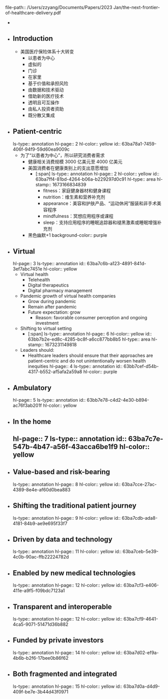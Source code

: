 file-path:: /Users/zzyang/Documents/Papers/2023 Jan/the-next-frontier-of-healthcare-delivery.pdf

-
- ## Introduction
	- 美国医疗保险体系十大转变
		- 以患者为中心
		- 虚拟的
		- 门诊
		- 在家里
		- 基于价值和承担风险
		- 由数据和技术驱动
		- 借助新的医疗技术
		- 透明且可互操作
		- 由私人投资者资助
		- 既分散又集成
- ## Patient-centric
  ls-type:: annotation
  hl-page:: 2
  hl-color:: yellow
  id:: 63ba78a1-7459-406f-94f9-59d60ea9009c
	- 为了“以患者为中心”，所以研究消费者需求
		- 健康相关消费规模 3000 亿美元至 4000 亿美元
		- 美国消费者在健康类别上的支出意愿增加
			- [:span]
			  ls-type:: annotation
			  hl-page:: 2
			  hl-color:: yellow
			  id:: 63ba7ff4-81bd-4264-b06a-b229297d0c91
			  hl-type:: area
			  hl-stamp:: 1673166834839
				- fitness：家庭健身器材和健身课程
				- nutrition：维生素和营养补充剂
				- appearance：美容和护肤产品、“运动休闲”服装和非手术美容程序
				- mindfulness：冥想应用程序或课程
				- sleep：支持应用程序的睡眠追踪器和褪黑激素或睡眠增强补充剂
		- 黑色幽默+1
		  background-color:: purple
- ## Virtual
  hl-page:: 3
  ls-type:: annotation
  id:: 63ba7c6b-a123-4891-841d-3ef7abc7451e
  hl-color:: yellow
	- Virtual health
		- Telehealth
		- Digital therapeutics
		- Digital pharmacy management
	- Pandemic growth of virtual health companies
		- Grow during pandemic
		- Remain after pandemic
		- Future expectation: grow
			- Reason: favorable consumer perception and ongoing investment
	- Shifting to virtual setting
		- [:span]
		  ls-type:: annotation
		  hl-page:: 6
		  hl-color:: yellow
		  id:: 63bb7b2e-ed8c-4285-bc8f-a6cc877bb8b5
		  hl-type:: area
		  hl-stamp:: 1673231149818
	- Leaders should:
		- Healthcare leaders should ensure that their approaches are patient-centric and do not unintentionally worsen health inequities
		  hl-page:: 4
		  ls-type:: annotation
		  id:: 63bb7cef-d54b-4317-b552-af5afa2a59a8
		  hl-color:: purple
- ## Ambulatory
  hl-page:: 5
  ls-type:: annotation
  id:: 63bb7e78-c4d2-4e30-b894-ac76f3ab201f
  hl-color:: yellow
- ## In the home
  hl-page:: 7
  ls-type:: annotation
  id:: 63ba7c7e-547b-4b47-a56f-43acca6be1f9
  hl-color:: yellow
	-
- ## Value-based and risk-bearing
  ls-type:: annotation
  hl-page:: 8
  hl-color:: yellow
  id:: 63ba7cce-27ac-4389-8e4e-af60d0bea883
- ## Shifting the traditional patient journey
  ls-type:: annotation
  hl-page:: 9
  hl-color:: yellow
  id:: 63ba7cdb-ada8-4181-84b9-ae9e695f33f7
- ## Driven by data and technology
  ls-type:: annotation
  hl-page:: 11
  hl-color:: yellow
  id:: 63ba7ceb-5e39-4c0b-90ac-ffb22224782d
- ## Enabled by new medical technologies
  ls-type:: annotation
  hl-page:: 12
  hl-color:: yellow
  id:: 63ba7cf3-e406-411e-a9f5-f09bdc7123a1
- ## Transparent and interoperable
  ls-type:: annotation
  hl-page:: 12
  hl-color:: yellow
  id:: 63ba7cf9-4641-4ca5-9071-51471d36b882
- ## Funded by private investors
  ls-type:: annotation
  hl-page:: 14
  hl-color:: yellow
  id:: 63ba7d02-ef9a-4b6b-b2f6-17bee0b86f62
- ## Both fragmented and integrated
  ls-type:: annotation
  hl-page:: 15
  hl-color:: yellow
  id:: 63ba7d0a-d4d9-409f-be7e-3b44d43f0971